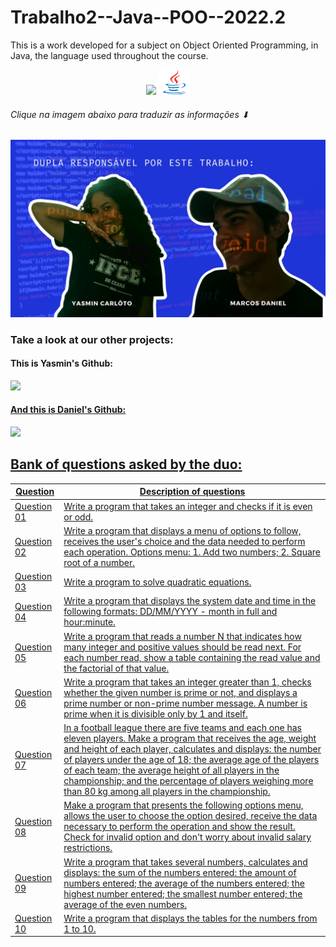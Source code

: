 <h1> Trabalho2--Java--POO--2022.2 </h1>

<p>This is a work developed for a subject on Object Oriented Programming, in Java, the language used throughout the course.</p>

<div align="center">
  <img src="https://img.shields.io/badge/Java-ED8B00?style=for-the-badge&logo=java&logoColor=white" >
  <img height="40" width="50" src="https://raw.githubusercontent.com/devicons/devicon/master/icons/java/java-original.svg">
</div>

<div>
  <h6>Clique na imagem abaixo para traduzir as informações ⬇ </h6>
  <img src="https://github.com/Carloto11/Trabalho2--Java--POO--2022.2/blob/main/CBposter.jpg">
</div>
  
<h3> Take a look at our other projects:</h3>
  
<div>
  <h4>This is Yasmin's Github:</h4>
  <a href="https://github.com/Carloto11">
  <img src="https://img.shields.io/badge/GitHub-100000?style=for-the-badge&logo=github&logoColor=white">
 
  <h4> And this is Daniel's Github:</h4>
  <a href="https://github.com/Daniel02md">
  <img src="https://img.shields.io/badge/GitHub-100000?style=for-the-badge&logo=github&logoColor=white">
</div>
    
## Bank of questions asked by the duo:

| Question | Description of questions |
|---|---|
|Question 01| Write a program that takes an integer and checks if it is even or odd.
|Question 02| Write a program that displays a menu of options to follow, receives the user's choice and the data needed to perform each operation. Options menu: 1. Add two numbers; 2. Square root of a number.
|Question 03| Write a program to solve quadratic equations.
|Question 04| Write a program that displays the system date and time in the following formats: DD/MM/YYYY - month in full and hour:minute.
|Question 05| Write a program that reads a number N that indicates how many integer and positive values ​​should be read next. For each number read, show a table containing the read value and the factorial of that value.
|Question 06| Write a program that takes an integer greater than 1, checks whether the given number is prime or not, and displays a prime number or non-prime number message. A number is prime when it is divisible only by 1 and itself.
|Question 07| In a football league there are five teams and each one has eleven players. Make a program that receives the age, weight and height of each player, calculates and displays: the number of players under the age of 18; the average age of the players of each team; the average height of all players in the championship; and the percentage of players weighing more than 80 kg among all players in the championship.
|Question 08| Make a program that presents the following options menu, allows the user to choose the option desired, receive the data necessary to perform the operation and show the result. Check for invalid option and don't worry about invalid salary restrictions.
|Question 09| Write a program that takes several numbers, calculates and displays: the sum of the numbers entered: the amount of numbers entered; the average of the numbers entered; the highest number entered; the smallest number entered; the average of the even numbers.
|Question 10| Write a program that displays the tables for the numbers from 1 to 10.



